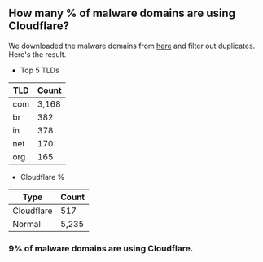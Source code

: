 ## How many % of malware domains are using Cloudflare?


We downloaded the malware domains from [here](https://urlhaus.abuse.ch) and filter out duplicates.
Here's the result.


[//]: # (start replacement)


- Top 5 TLDs

| TLD | Count |
| --- | --- |
| com | 3,168 |
| br | 382 |
| in | 378 |
| net | 170 |
| org | 165 |


- Cloudflare %

| Type | Count |
| --- | --- |
| Cloudflare | 517 |
| Normal | 5,235 |


### 9% of malware domains are using Cloudflare.